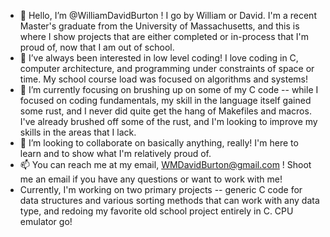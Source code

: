 - 👋 Hello, I’m @WilliamDavidBurton !  I go by William or David.  I'm a recent Master's graduate from the University of Massachusetts, and this is where I show projects that are either completed or in-process that I'm proud of, now that I am out of school.
- 👀 I’ve always been interested in low level coding!  I love coding in C, computer architecture, and programming under constraints of space or time.  My school course load was focused on algorithms and systems!
- 🌱 I’m currently focusing on brushing up on some of my C code -- while I focused on coding fundamentals, my skill in the language itself gained some rust, and I never did quite get the hang of Makefiles and macros.  I've already brushed off some of the rust, and I'm looking to improve my skills in the areas that I lack.
- 💞️ I’m looking to collaborate on basically anything, really!  I'm here to learn and to show what I'm relatively proud of.
- 📫 You can reach me at my email, WMDavidBurton@gmail.com !  Shoot me an email if you have any questions or want to work with me!
- Currently, I'm working on two primary projects -- generic C code for data structures and various sorting methods that can work with any data type, and redoing my favorite old school project entirely in C.  CPU emulator go!

<!---
WilliamDavidBurton/WilliamDavidBurton is a ✨ special ✨ repository because its `README.md` (this file) appears on your GitHub profile.
You can click the Preview link to take a look at your changes.
--->

